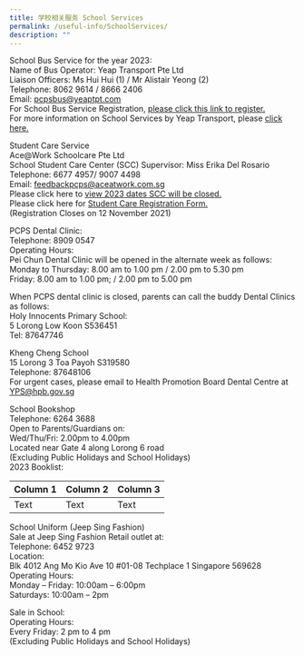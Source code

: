 ```yaml
---
title: 学校相关服务 School Services
permalink: /useful-info/SchoolServices/
description: ""
---
```

School Bus Service for the year 2023:<br>
Name of Bus Operator: Yeap Transport Pte Ltd<br>
Liaison Officers: Ms Hui Hui (1) / Mr Alistair Yeong (2)<br>
Telephone: 8062 9614 / 8666 2406<br>
Email: [pcpsbus@yeaptpt.com ](pcpsbus@yeaptpt.com )<br>
For School Bus Service Registration, [please click this link to register.](https://ytmsonline.yeaptpt.com/onlineregistration_site/Register?sitename=pcps)<br>
For more information on School Services by Yeap Transport, please [click here.](/files/School%20Services/SN22_263_Zoom-Webinar-Session-Pei-Chun-Public-School.pdf)

Student Care Service <br>
Ace@Work Schoolcare Pte Ltd <br>
School Student Care Center (SCC) Supervisor: Miss Erika Del Rosario <br>
Telephone: 6677 4957/ 9007 4498 <br>
Email: [feedbackpcps@aceatwork.com.sg](feedbackpcps@aceatwork.com.sg)<br>
Please click here to [view 2023 dates SCC will be closed.](/files/School%20Services/Student-Care_Closure-notice-for-Yr2023.pdf)<br>
Please click here for [Student Care Registration Form. ](/files/School%20Services/2022-PCPS-student-care-registration-form.pdf) <br>
(Registration Closes on 12 November 2021)

PCPS Dental Clinic: <br>
Telephone: 8909 0547<br>
Operating Hours:<br>
Pei Chun Dental Clinic will be opened in the alternate week as follows:<br>
Monday to Thursday: 8.00 am to 1.00 pm / 2.00 pm to 5.30 pm <br>
Friday: 8.00 am to 1.00 pm; / 2.00 pm to 5.00 pm<br>

When PCPS dental clinic is closed, parents can call the buddy Dental Clinics as follows:<br>
Holy Innocents Primary School:<br>
5 Lorong Low Koon S536451<br>
Tel: 87647746<br>

Kheng Cheng School<br>
15 Lorong 3 Toa Payoh S319580<br>
Telephone: 87648106<br>
For urgent cases, please email to Health Promotion Board Dental Centre at [YPS@hpb.gov.sg](YPS@hpb.gov.sg)

School Bookshop<br>
Telephone: 6264 3688<br>
Open to Parents/Guardians on:<br>
Wed/Thu/Fri: 2.00pm to 4.00pm<br>
Located near Gate 4 along Lorong 6 road<br>
(Excluding Public Holidays and School Holidays)<br>
2023 Booklist:

| Column 1 | Column 2 | Column 3 |
| -------- | -------- | -------- |
| Text     | Text     | Text     |

School Uniform (Jeep Sing Fashion)<br>
Sale at Jeep Sing Fashion Retail outlet at:<br>
Telephone: 6452 9723<br>
Location: <br>
Blk 4012 Ang Mo Kio Ave 10
#01-08 Techplace 1 Singapore 569628<br>
Operating Hours: <br>
Monday – Friday: 10:00am – 6:00pm<br>
Saturdays: 10:00am – 2pm<br>

Sale in School:<br>
Operating Hours: <br>
Every Friday: 2 pm to 4 pm<br>
(Excluding Public Holidays and School Holidays)<br>